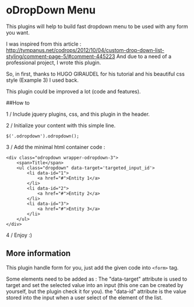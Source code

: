 # oDropDown Menu

This plugins will help to build fast dropdown menu to be used with any form you want.

I was inspired from this article : http://tympanus.net/codrops/2012/10/04/custom-drop-down-list-styling/comment-page-5/#comment-445223
And due to a need of a professional project, I wrote this plugin.

So, in first, thanks to HUGO GIRAUDEL for his tutorial and his beautiful css style (Example 3) I used back.

This plugin could be improved a lot (code and features).


##How to

1 / Include jquery plugins, css, and this plugin in the header.

2 / Initialize your content with this simple line.

```
$('.odropdown').odropdown();
```

3 / Add the minimal html container code :

```
<div class="odropdown wrapper-odropdown-3">
	<span>Title</span>
	<ul class="dropdown" data-target='targeted_input_id'>
		<li data-id="1">
			<a href="#">Entity 1</a>
		</li>
		<li data-id="2">
			<a href="#">Entity 2</a>
		</li>
		<li data-id="3">
			<a href="#">Entity 3</a>
		</li>
	</ul>
</div>
```

4 / Enjoy :)

## More information

This plugin handle form for you, just add the given code into `<form>` tag.

Some elements need to be added as :
The "data-target" attribute is used to target and set the selected value into an input (this one can be created by yourself, but the plugin check it for you).
the "data-id" attribute is the value stored into the input when a user select of the element of the list.